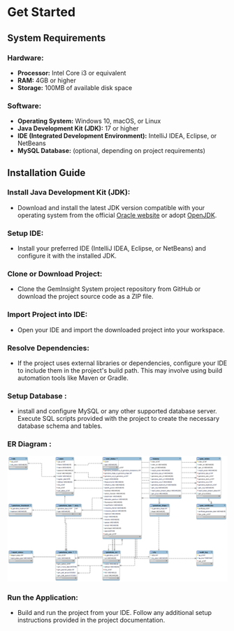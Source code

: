 # Get Started



## System Requirements

### Hardware:

- **Processor:** Intel Core i3 or equivalent
- **RAM:** 4GB or higher
- **Storage:** 100MB of available disk space

### Software:

- **Operating System:** Windows 10, macOS, or Linux
- **Java Development Kit (JDK):** 17 or higher
- **IDE (Integrated Development Environment):** IntelliJ IDEA, Eclipse, or NetBeans
- **MySQL Database:** (optional, depending on project requirements)

## Installation Guide

### Install Java Development Kit (JDK):

- Download and install the latest JDK version compatible with your operating system from the official [Oracle website](https://www.oracle.com/java/technologies/javase-downloads.html) or adopt [OpenJDK](https://adoptopenjdk.net/).

### Setup IDE:

- Install your preferred IDE (IntelliJ IDEA, Eclipse, or NetBeans) and configure it with the installed JDK.

### Clone or Download Project:

- Clone the GemInsight System project repository from GitHub or download the project source code as a ZIP file.

### Import Project into IDE:

- Open your IDE and import the downloaded project into your workspace.

### Resolve Dependencies:

- If the project uses external libraries or dependencies, configure your IDE to include them in the project's build path. This may involve using build automation tools like Maven or Gradle.

### Setup Database :

- install and configure MySQL or any other supported database server. Execute SQL scripts provided with the project to create the necessary database schema and tables.

### ER Diagram :
![Userregister](img/DatabaseEr.png)

### Run the Application:

- Build and run the project from your IDE. Follow any additional setup instructions provided in the project documentation.

